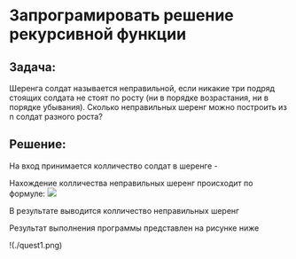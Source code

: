 
# Запрограмировать решение рекурсивной функции

## Задача: 
Шеренга солдат называется неправильной, если никакие три подряд стоящих солдата не стоят по росту (ни в порядке возрастания, ни в порядке убывания). Сколько неправильных шеренг можно построить из n солдат разного роста?

## Решение: 
На вход принимается колличество солдат в шеренге - <n>

Нахождение колличества неправильных шеренг происходит по формуле:
![](https://gas-kvas.com/uploads/posts/2021-11/1636473852_1-gas-kvas-com-p-bermamit-zakat-foto-1.jpg)

В результате выводится колличество неправильных шеренг

Результат выполнения программы представлен на рисунке ниже

!(./quest1.png)
